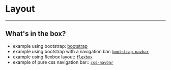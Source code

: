 # Layout

---

## What's in the box?<!-- .element: class="r-fit-text" -->

- example using bootstrap: [bootstrap](https://github.com/Stwissel/super-procode-mode/tree/main/samples/bootstrap)
- example using bootstrap with a navigation bar: [`bootstrap-navbar`](https://github.com/Stwissel/super-procode-mode/tree/main/samples/bootstrap-navbar)
- example using flexbox layout: [`flexbox`](https://github.com/Stwissel/super-procode-mode/tree/main/samples/flexbox)
- example of pure css navigation bar:: [`css-navbar`](https://github.com/Stwissel/super-procode-mode/tree/main/samples/css-navbar)
